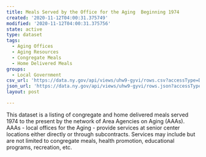 ```yaml
---
title: Meals Served by the Office for the Aging  Beginning 1974
created: '2020-11-12T04:00:31.375749'
modified: '2020-11-12T04:00:31.375756'
state: active
type: dataset
tags:
  - Aging Offices
  - Aging Resources
  - Congregate Meals
  - Home Delivered Meals
groups:
  - Local Government
csv_url: 'https://data.ny.gov/api/views/uhw9-gyvi/rows.csv?accessType=DOWNLOAD'
json_url: 'https://data.ny.gov/api/views/uhw9-gyvi/rows.json?accessType=DOWNLOAD'
layout: post

---
```

This dataset is a listing of congregate and home delivered meals served 1974 to the present by the network of Area Agencies on Aging (AAAs).  AAAs - local offices for the Aging - provide services at senior center locations either directly or through subcontracts. Services may include but are not limited to congregate meals, health promotion, educational programs, recreation, etc.
